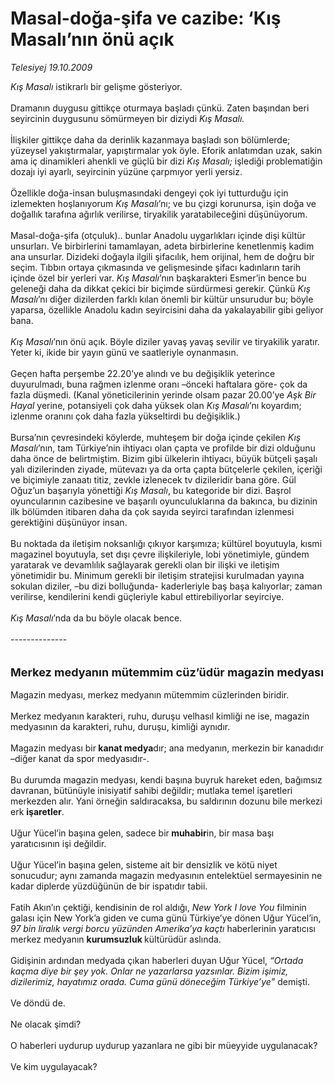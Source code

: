 # Masal-doğa-şifa ve cazibe: ‘Kış Masalı’nın önü açık

*Telesiyej 19.10.2009*

<div class="taraf_structure_2col_1zq">
<div class="margen_n">



 <p><i>Kış Masalı</i> istikrarlı bir gelişme gösteriyor. <br/><br/>Dramanın duygusu gittikçe oturmaya başladı çünkü. Zaten başından beri seyircinin duygusunu sömürmeyen bir diziydi <i>Kış Masalı.</i> <br/><br/>İlişkiler gittikçe daha da derinlik kazanmaya başladı son bölümlerde; yüzeysel yakıştırmalar, yapıştırmalar yok öyle. Eforik anlatımdan uzak, sakin ama iç dinamikleri ahenkli ve güçlü bir dizi<i> Kış Masalı; </i>işlediği problematiğin dozajı iyi ayarlı, seyircinin yüzüne çarpmıyor yerli yersiz. <br/><br/>Özellikle doğa-insan buluşmasındaki dengeyi çok iyi tutturduğu için izlemekten hoşlanıyorum <i>Kış Masalı</i>’nı; ve bu çizgi korunursa, işin doğa ve doğallık tarafına ağırlık verilirse, tiryakilik yaratabileceğini düşünüyorum. <br/><br/>Masal-doğa-şifa (otçuluk).. bunlar Anadolu uygarlıkları içinde dişi kültür unsurları. Ve birbirlerini tamamlayan, adeta birbirlerine kenetlenmiş kadim ana unsurlar. Dizideki doğayla ilgili şifacılık, hem orijinal, hem de doğru bir seçim. Tıbbın ortaya çıkmasında ve gelişmesinde şifacı kadınların tarih içinde özel bir yerleri var.<i> Kış Masalı</i>’nın başkarakteri Esmer’in bence bu geleneği daha da dikkat çekici bir biçimde sürdürmesi gerekir. Çünkü <i>Kış Masalı</i>’nı diğer dizilerden farklı kılan önemli bir kültür unsurudur bu; böyle yaparsa, özellikle Anadolu kadın seyircisini daha da yakalayabilir gibi geliyor bana.<i> <br/><br/>Kış Masalı</i>’nın önü açık. Böyle diziler yavaş yavaş sevilir ve tiryakilik yaratır. Yeter ki, ikide bir yayın günü ve saatleriyle oynanmasın. <br/><br/>Geçen hafta perşembe 22.20’ye alındı ve bu değişiklik yeterince duyurulmadı, buna rağmen izlenme oranı –önceki haftalara göre- çok da fazla düşmedi. (Kanal yöneticilerinin yerinde olsam pazar 20.00’ye <i>Aşk Bir Hayal</i> yerine, potansiyeli çok daha yüksek olan <i>Kış Masalı</i>’nı koyardım; izlenme oranını çok daha fazla yükseltirdi bu değişiklik.) <br/><br/>Bursa’nın çevresindeki köylerde, muhteşem bir doğa içinde çekilen <i>Kış Masalı</i>’nın, tam Türkiye’nin ihtiyacı olan çapta ve profilde bir dizi olduğunu daha önce de belirtmiştim. Bizim gibi ülkelerin ihtiyacı, büyük bütçeli şaşalı yalı dizilerinden ziyade, mütevazı ya da orta çapta bütçelerle çekilen, içeriği ve biçimiyle zanaatı titiz, zevkle izlenecek tv dizileridir bana göre. Gül Oğuz’un başarıyla yönettiği <i>Kış Masalı</i>, bu kategoride bir dizi. Başrol oyuncularının cazibesine ve başarılı oyunculuklarına da bakınca, bu dizinin ilk bölümden itibaren daha da çok sayıda seyirci tarafından izlenmesi gerektiğini düşünüyor insan. <br/><br/>Bu noktada da iletişim noksanlığı çıkıyor karşımıza; kültürel boyutuyla, kısmi magazinel boyutuyla, set dışı çevre ilişkileriyle, lobi yönetimiyle, gündem yaratarak ve devamlılık sağlayarak gerekli olan bir ilişki ve iletişim yönetimidir bu. Minimum gerekli bir iletişim stratejisi kurulmadan yayına sokulan diziler, –bu dizi bolluğunda- kaderleriyle baş başa kalıyorlar; zaman verilirse, kendilerini kendi güçleriyle kabul ettirebiliyorlar seyirciye.<i> <br/><br/>Kış Masalı</i>’nda da bu böyle olacak bence. <br/><br/>--------------<b></b> <br/><br/><br/><font size="4"><strong>Merkez medyanın mütemmim cüz’üdür magazin medyası</strong></font> <br/><br/>Magazin medyası, merkez medyanın mütemmim cüzlerinden biridir. <br/><br/>Merkez medyanın karakteri, ruhu, duruşu velhasıl kimliği ne ise, magazin medyasının da karakteri, ruhu, duruşu, kimliği aynıdır. <br/><br/>Magazin medyası bir<b> kanat medya</b>dır; ana medyanın, merkezin bir kanadıdır –diğer kanat da spor medyasıdır-. <br/><br/>Bu durumda magazin medyası, kendi başına buyruk hareket eden, bağımsız davranan, bütünüyle inisiyatif sahibi değildir; mutlaka temel işaretleri merkezden alır. Yani örneğin saldıracaksa, bu saldırının dozunu bile merkezi erk <b>işaretler</b>. <br/><br/>Uğur Yücel’in başına gelen, sadece bir<b> muhabir</b>in, bir masa başı yaratıcısının işi değildir. <br/><br/>Uğur Yücel’in başına gelen, sisteme ait bir densizlik ve kötü niyet sonucudur; aynı zamanda magazin medyasının entelektüel sermayesinin ne kadar diplerde yüzdüğünün de bir ispatıdır tabii. <br/><br/>Fatih Akın’ın çektiği, kendisinin de rol aldığı,<i> New York I love You</i> filminin galası için New York’a giden ve cuma günü Türkiye’ye dönen Uğur Yücel’in, <i>97 bin liralık vergi borcu yüzünden Amerika’ya kaçtı</i> haberlerinin yaratıcısı merkez medyanın <b>kurumsuzluk </b>kültürüdür aslında. <br/><br/>Gidişinin ardından medyada çıkan haberleri duyan Uğur Yücel, <i>“Ortada kaçma diye bir şey yok. Onlar ne yazarlarsa yazsınlar. Bizim işimiz, dizilerimiz, hayatımız orada. Cuma günü döneceğim Türkiye’ye”</i> demişti. <br/><br/>Ve döndü de. <br/><br/>Ne olacak şimdi? <br/><br/>O haberleri uydurup uydurup yazanlara ne gibi bir müeyyide uygulanacak? <br/><br/>Ve kim uygulayacak? </p>
<br/>
<br/>
<br/>



<br/>


<div id="taraf_not">
</div>

</div>


</div>
